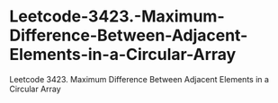 # Leetcode-3423.-Maximum-Difference-Between-Adjacent-Elements-in-a-Circular-Array
Leetcode 3423. Maximum Difference Between Adjacent Elements in a Circular Array
